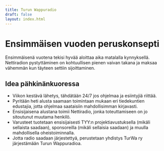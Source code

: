 ```yaml
---
title: Turun Wappuradio
draft: false
layout: index.html
---
```


# Ensimmäisen vuoden peruskonsepti

Ensimmäisenä vuotena tekisi hyvää aloittaa aika matalalla kynnyksellä. Nettiradion pystyttäminen on kohtuullisen pienen vaivan takana ja maksaa vähemmän kun täyteen settiin sijoittaminen.

## Idea pähkinänkuoressa

- Viikon kestävä lähetys, tähdätään 24/7 jos ohjelmaa ja esiintyjiä riittää.
- Pyritään heti alusta saamaan toimintaan mukaan eri tiedekuntien edustajia, jotta ohjelmaa saataisiin mahdollisimman kirjavasti.
- Ensisijaisena alustana toimii Nettiradio, jonka toteuttamiseen on jo sitoutunut muutama henkilö.
- Varusteet tuotetaan ensisijaisesti TYY:n projektiavustuksella (mikäli sellaista saadaan), sponsoreilla (mikäli sellaisia saadaan) ja muulla mahdollisella oheistoiminnalla.
- Jotta radio saadaan järjestettyä, perustetaan yhdistys TurWa ry järjestämään Turun Wappuradioa.
